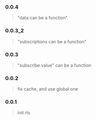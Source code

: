 ### 0.0.4

> "data can be a function"

### 0.0.3_2

> "subscriptions can be a function"

### 0.0.3

> "subscribe value" can be a function

### 0.0.2

> fix cache, and use global one

### 0.0.1

> init rls

